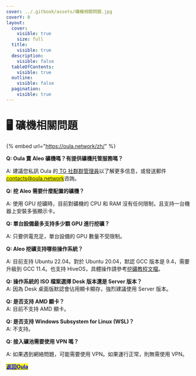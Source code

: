 ```yaml
---
cover: ../.gitbook/assets/礦機相關問題.jpg
coverY: 0
layout:
  cover:
    visible: true
    size: full
  title:
    visible: true
  description:
    visible: false
  tableOfContents:
    visible: true
  outline:
    visible: false
  pagination:
    visible: true
---
```


# 🖥️ 礦機相關問題

{% embed url="https://oula.network/zh/" %}

**Q: Oula 賣 Aleo 礦機嗎？有提供礦機托管服務嗎？**

A: 建議您私訊 Oula 的[ TG 社群群管理員](https://t.me/oulacommunity)以了解更多信息，或發送郵件<mark style="color:blue;">contacts@oula.network</mark>咨詢。



**Q: 挖 Aleo 需要什麼配置的礦機？**

A: 使用 GPU 挖礦時，目前對礦機的 CPU 和 RAM 沒有任何限制，且支持一台機器上安裝多張顯示卡。



**Q: 單台設備最多支持多少顆 GPU 進行挖礦？**

A: 只要供電充足，單台設備的 GPU 數量不受限制。



**Q: Aleo 挖礦支持哪些操作系統？**

A: 目前支持 Ubuntu 22.04。對於 Ubuntu 20.04，默認 GCC 版本是 9.4，需要升級到 GCC 11.4。也支持 HiveOS，具體操作請參考[挖礦教程文檔](../kai-shi-wa-kuang/publish-your-docs-1.md)。



**Q: 操作系統的 ISO 檔案選擇 Desk 版本還是 Server 版本？**\
A: 因為 Desk 桌面版默認會佔用顯卡顯存，強烈建議使用 Server 版本。



**Q: 是否支持 AMD 顯卡？**\
A: 目前不支持 AMD 顯卡。



**Q: 是否支持 Windows Subsystem for Linux (WSL)？**\
A: 不支持。



**Q: 接入礦池需要使用 VPN 嗎？**

A: 如果遇到網絡問題，可能需要使用 VPN。如果運行正常，則無需使用 VPN。





[<mark style="color:blue;">**返回Oula**</mark>](https://oula.network/zh/login)
